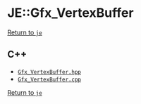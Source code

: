 # JE::Gfx_VertexBuffer

[Return to `je`](/docs/je.md)

## C++

- [`Gfx_VertexBuffer.hpp`](/src/je/Gfx_VertexBuffer.hpp)
- [`Gfx_VertexBuffer.cpp`](/src/je/Gfx_VertexBuffer.cpp)

[Return to `je`](/docs/je.md)